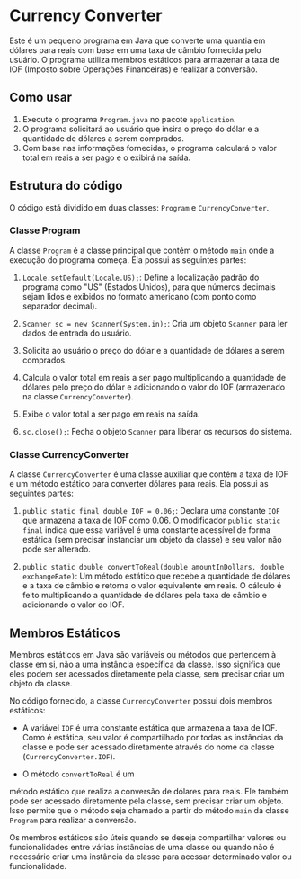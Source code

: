 # Currency Converter

Este é um pequeno programa em Java que converte uma quantia em dólares para reais com base em uma taxa de câmbio fornecida pelo usuário. O programa utiliza membros estáticos para armazenar a taxa de IOF (Imposto sobre Operações Financeiras) e realizar a conversão.

## Como usar

1. Execute o programa `Program.java` no pacote `application`.
2. O programa solicitará ao usuário que insira o preço do dólar e a quantidade de dólares a serem comprados.
3. Com base nas informações fornecidas, o programa calculará o valor total em reais a ser pago e o exibirá na saída.

## Estrutura do código

O código está dividido em duas classes: `Program` e `CurrencyConverter`.

### Classe Program

A classe `Program` é a classe principal que contém o método `main` onde a execução do programa começa. Ela possui as seguintes partes:

1. `Locale.setDefault(Locale.US);`: Define a localização padrão do programa como "US" (Estados Unidos), para que números decimais sejam lidos e exibidos no formato americano (com ponto como separador decimal).

2. `Scanner sc = new Scanner(System.in);`: Cria um objeto `Scanner` para ler dados de entrada do usuário.

3. Solicita ao usuário o preço do dólar e a quantidade de dólares a serem comprados.

4. Calcula o valor total em reais a ser pago multiplicando a quantidade de dólares pelo preço do dólar e adicionando o valor do IOF (armazenado na classe `CurrencyConverter`).

5. Exibe o valor total a ser pago em reais na saída.

6. `sc.close();`: Fecha o objeto `Scanner` para liberar os recursos do sistema.

### Classe CurrencyConverter

A classe `CurrencyConverter` é uma classe auxiliar que contém a taxa de IOF e um método estático para converter dólares para reais. Ela possui as seguintes partes:

1. `public static final double IOF = 0.06;`: Declara uma constante `IOF` que armazena a taxa de IOF como 0.06. O modificador `public static final` indica que essa variável é uma constante acessível de forma estática (sem precisar instanciar um objeto da classe) e seu valor não pode ser alterado.

2. `public static double convertToReal(double amountInDollars, double exchangeRate)`: Um método estático que recebe a quantidade de dólares e a taxa de câmbio e retorna o valor equivalente em reais. O cálculo é feito multiplicando a quantidade de dólares pela taxa de câmbio e adicionando o valor do IOF.

## Membros Estáticos

Membros estáticos em Java são variáveis ou métodos que pertencem à classe em si, não a uma instância específica da classe. Isso significa que eles podem ser acessados diretamente pela classe, sem precisar criar um objeto da classe.

No código fornecido, a classe `CurrencyConverter` possui dois membros estáticos:

- A variável `IOF` é uma constante estática que armazena a taxa de IOF. Como é estática, seu valor é compartilhado por todas as instâncias da classe e pode ser acessado diretamente através do nome da classe (`CurrencyConverter.IOF`).

- O método `convertToReal` é um

 método estático que realiza a conversão de dólares para reais. Ele também pode ser acessado diretamente pela classe, sem precisar criar um objeto. Isso permite que o método seja chamado a partir do método `main` da classe `Program` para realizar a conversão.

Os membros estáticos são úteis quando se deseja compartilhar valores ou funcionalidades entre várias instâncias de uma classe ou quando não é necessário criar uma instância da classe para acessar determinado valor ou funcionalidade.